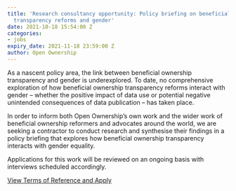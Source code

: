 ```yaml
---
title: 'Research consultancy opportunity: Policy briefing on beneficial ownership
  transparency reforms and gender'
date: 2021-10-18 15:54:00 Z
categories:
- jobs
expiry_date: 2021-11-18 23:59:00 Z
author: Open Ownership
---
```


As a nascent policy area, the link between beneficial ownership transparency and gender is underexplored. To date, no comprehensive exploration of how beneficial ownership transparency reforms interact with gender – whether the positive impact of data use or potential negative unintended consequences of data publication – has taken place. 

In order to inform both Open Ownership’s own work and the wider work of beneficial ownership reformers and advocates around the world, we are seeking a contractor to conduct research and synthesise their findings in a policy briefing that explores how beneficial ownership transparency interacts with gender equality.

Applications for this work will be reviewed on an ongoing basis with interviews scheduled accordingly.

[View Terms of Reference and Apply](/uploads/oo-vacancy-research-consultant-2021-10.pdf)